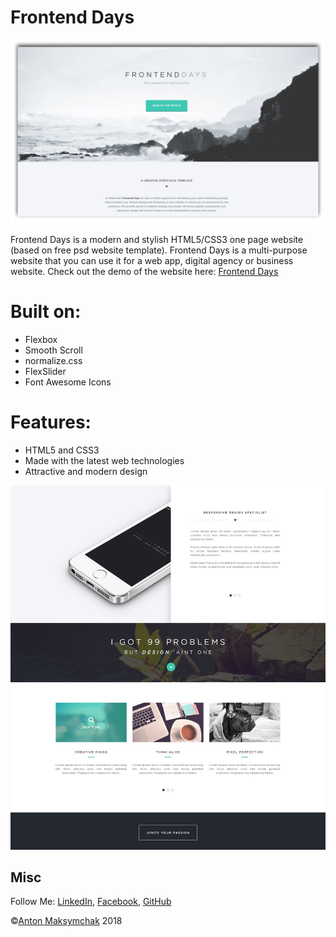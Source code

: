 # Frontend Days

![Frontend Days](assets/readme_1.png)

Frontend Days is a modern and stylish HTML5/CSS3 one page website (based on free psd website template). Frontend Days is a multi-purpose website that you can use it for a web app, digital agency or business website. Check out the demo of the website here: [Frontend Days](https://maksymchak.github.io/frontend-days/) 

# Built on:

* Flexbox
* Smooth Scroll
* normalize.css
* FlexSlider
* Font Awesome Icons

# Features:

* HTML5 and CSS3
* Made with the latest web technologies
* Attractive and modern design

![Frontend Days](assets/readme_2.png)

## Misc

Follow Me: [LinkedIn](https://www.linkedin.com/in/anton-maksymchak/), [Facebook](https://www.facebook.com/Anton.Maksymchak), [GitHub](https://github.com/maksymchak)

©[Anton Maksymchak](https://github.com/maksymchak) 2018
